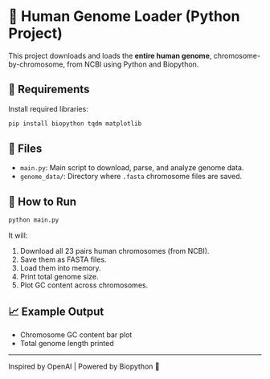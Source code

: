 # 🧬 Human Genome Loader (Python Project)

This project downloads and loads the **entire human genome**, chromosome-by-chromosome, from NCBI using Python and Biopython.

## 🔧 Requirements

Install required libraries:

```bash
pip install biopython tqdm matplotlib
```

## 📁 Files

- `main.py`: Main script to download, parse, and analyze genome data.
- `genome_data/`: Directory where `.fasta` chromosome files are saved.

## 🚀 How to Run

```bash
python main.py
```

It will:
1. Download all 23 pairs human chromosomes (from NCBI).
2. Save them as FASTA files.
3. Load them into memory.
4. Print total genome size.
5. Plot GC content across chromosomes.

## 📈 Example Output

- Chromosome GC content bar plot
- Total genome length printed


---

Inspired by OpenAI | Powered by Biopython 🧪
